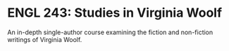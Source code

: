 # ENGL 243: Studies in Virginia Woolf

An in-depth single-author course examining the fiction and non-fiction writings of Virginia Woolf.
